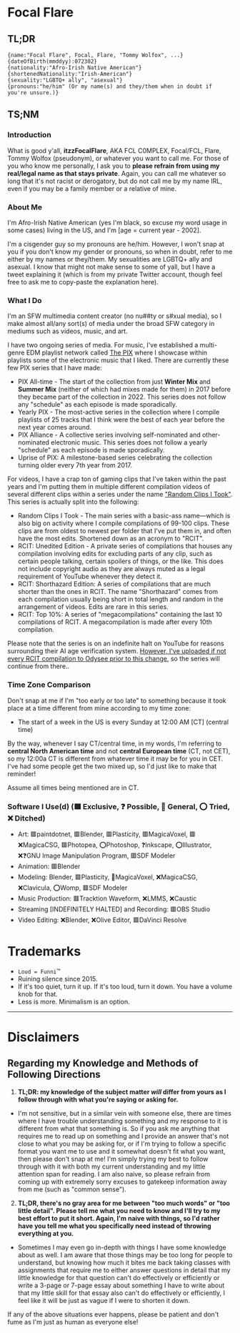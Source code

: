 <!-- aboutMe.md -->
# Focal Flare

##  TL;DR

```
{name:"Focal Flare", Focal, Flare, "Tommy Wolfox", ...}
{dateOfBirth(mmddyy):072302}
{nationality:"Afro-Irish Native American"}
{shortenedNationality:"Irish-American"}
{sexuality:"LGBTQ+ ally", "asexual"}
{pronouns:"he/him" (Or my name(s) and they/them when in doubt if you're unsure.)}
```

## TS;NM
### Introduction
What is good y'all, **itzzFocalFlare**, AKA FCL C0MPLEX, Focal/FCL, Flare, Tommy Wolfox (pseudonym), or whatever you want to call me.
For those of you who know me personally, I ask you to **please refrain from using my real/legal name as that stays private**. Again, you can call me whatever so long that it's not racist or derogatory, but do not call me by my name IRL, even if you may be a family member or a relative of mine.

### About Me

I'm Afro-Irish Native American (yes I'm  black, so excuse my word usage in some cases) living in the US, and I'm [age = current year - 2002].

I'm a cisgender guy so my pronouns are he/him. However, I won't snap at you if you don't know my gender or pronouns, so when in doubt, refer to me either by my names or they/them. My sexualities are LGBTQ+ ally and asexual. I know that might not make sense to some of yall, but I have a tweet explaining it (which is from my private Twitter account, though feel free to ask me to copy-paste the explanation here).

### What I Do

I'm an SFW multimedia content creator (no nu##ty or s#xual media), so I make almost all/any sort(s) of media under the broad SFW category in mediums such as videos, music, and art.

I have two ongoing series of media. For music, I've established a multi-genre EDM playlist network called [The PIX](https://sites.google.com/view/thepix/home?authuser=0) where I showcase within playlists some of the electronic music that I liked. There are currently these few PIX series that I have made:
* PIX All-time - The start of the collection from just **Winter Mix** and **Summer Mix** (neither of which had mixes made for them) in 2017 before they became part of the collection in 2022. This series does not follow any "schedule" as each episode is made sporadically.
* Yearly PIX - The most-active series in the collection where I compile playlists of 25 tracks that I think were the best of each year before the next year comes around.
* PIX Alliance - A collective series involving self-nominated and other-nominated electronic music. This series does not follow a yearly "schedule" as each episode is made sporadically.
* Uprise of PIX: A milestone-based series celebrating the collection turning older every 7th year from 2017.

For videos, I have a crap ton of gaming clips that I've taken within the past years and I'm putting them in multiple different compilation videos of several different clips within a series under the name ["Random Clips I Took"](https://www.youtube.com/playlist?list=PLHTN9xwaE13jvWsPhwYjJERQV-AJec0_d). This series is actually split into the following:

* Random Clips I Took - The main series with a basic-ass name—which is also big on activity where I compile compilations of 99-100 clips. These clips are from oldest to newest per folder that I've put them in, and often have the most edits. Shortened down as an acronym to "RCIT".
* RCIT: Unedited Edition - A private series of compilations that houses any compilation involving edits for excluding parts of any clip, such as certain people talking, certain spoilers of things, or the like. This does not include copyright audio as they are always muted as a legal requirement of YouTube whenever they detect it.
* RCIT: Shorthazard Edition: A series of compilations that are much shorter than the ones in RCIT. The name "Shorthazard" comes from each compilation usually being short in total length and random in the arrangement of videos. Edits are rare in this series.
* RCIT: Top 10%: A series of "megacompilations" containing the last 10 compilations of RCIT. A megacompilation is made after every 10th compilation.

Please note that the series is on an indefinite halt on YouTube for reasons surrounding their AI age verification system. [However, I've uploaded if not every RCIT compilation to Odysee prior to this change](https://odysee.com/@itzzFocalFlare:f/Random-Clips-I-Took:9?r=QZHU6SNWfrSM2dALbEHncXqF7vR5qQL8&lid=97436e5a1e70a40fd8deff2ca00f5919b0c09896), so the series will continue from there..

### Time Zone Comparison
Don't snap at me if I'm "too early or too late" to something because it took place at a time different from mine according to my time zone:
* The start of a week in the US is every Sunday at 12:00 AM [CT] (central time)

By the way, whenever I say CT/central time, in my words, I'm referring to **central North American time** and not **central European time** (CT, not CET), so my 12:00a CT is different from whatever time it may be for you in CET. I've had some people get the two mixed up, so I'd just like to make that reminder!

Assume all times being mentioned are in CT.

### Software I Use(d) (🟥 Exclusive, ❓️ Possible, 🔴 General, ⭕ Tried, ❌ Ditched)
- Art: 🟥paintdotnet, 🟥Blender, 🟥Plasticity, 🟥MagicaVoxel, 🟥❌️MagicaCSG, 🟥Photopea, ⭕Photoshop, ❓️Inkscape, ⭕Illustrator, ❌️❓️GNU Image Manipulation Program, 🟥SDF Modeler
- Animation: 🟥Blender
- Modeling: Blender, 🟥Plasticity, 🔴MagicaVoxel, ❌️MagicaCSG, ❌Clavicula, ⭕Womp, 🟥SDF Modeler
- Music Production: 🟥Tracktion Waveform, ❌️LMMS, ❌️Caustic
- Streaming [INDEFINITELY HALTED] and Recording: 🟥OBS Studio
- Video Editing: ❌Blender, ❌️Olive Editor, 🟥DaVinci Resolve

# Trademarks
* `Loud = Funni`™️
* Ruining silence since 2015.
* If it's too quiet, turn it up. If it's too loud, turn it down. You have a volume knob for that.
* Less is more. Minimalism is an option.

---

# Disclaimers
## Regarding my Knowledge and Methods of Following Directions
1. **TL;DR: my knowledge of the subject matter *will* differ from yours as I follow through with what you're saying or asking for.**
  * I'm not sensitive, but in a similar vein with someone else, there are times where I have trouble understanding something and my response to it is different from what that something is. So if you ask me anything that requires me to read up on something and I provide an answer that's not close to what you may be asking for, or if I'm trying to follow a specific format you want me to use and it somewhat doesn't fit what you want, then please don't snap at me! I'm simply trying my best to follow through with it with both my current understanding and my little attention span for reading. I am also naive, so please refrain from coming up with extremely sorry excuses to gatekeep information away from me (such as "common sense").

2. **TL;DR, there's no gray area for me between "too much words" or "too little detail". Please tell me what you need to know and I'll try to my best effort to put it short. Again, I'm naive with things, so I'd rather have you tell me what you specifically need instead of throwing everything at you.**
  * Sometimes I may even go in-depth with things I have some knowledge about as well. I am aware that those things may be too long for people to understand, but knowing how much it bites me back taking classes with assignments that require me to either answer questions in detail that my little knowledge for that question can't do effectively or efficiently or write a 3-page or 7-page essay about something I have to write about that my little skill for that essay also can't do effectively or efficiently, I feel like it will be just as vague if I were to shorten it down.

If any of the above situations ever happens, please be patient and don't fume as I'm just as human as everyone else!

